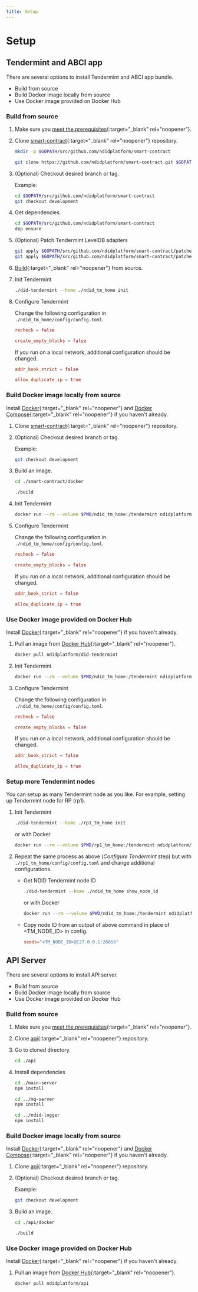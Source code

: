 ```yaml
---
title: Setup
---
```


# Setup

## Tendermint and ABCI app

There are several options to install Tendermint and ABCI app bundle.

- Build from source
- Build Docker image locally from source
- Use Docker image provided on Docker Hub

### Build from source

1. Make sure you [meet the prerequisites](https://github.com/ndidplatform/smart-contract#prerequisites){:target="\_blank" rel="noopener"}.

2. Clone [smart-contract](https://github.com/ndidplatform/smart-contract){:target="\_blank" rel="noopener"} repository.

   ```sh
   mkdir -p $GOPATH/src/github.com/ndidplatform/smart-contract

   git clone https://github.com/ndidplatform/smart-contract.git $GOPATH/src/github.com/ndidplatform/smart-contract
   ```

3. (Optional) Checkout desired branch or tag.

   Example:

   ```sh
   cd $GOPATH/src/github.com/ndidplatform/smart-contract
   git checkout development
   ```

4. Get dependencies.

   ```sh
   cd $GOPATH/src/github.com/ndidplatform/smart-contract
   dep ensure
   ```

5. (Optional) Patch Tendermint LevelDB adapters

   ```sh
   git apply $GOPATH/src/github.com/ndidplatform/smart-contract/patches/tm_goleveldb_bloom_filter.patch && \
   git apply $GOPATH/src/github.com/ndidplatform/smart-contract/patches/tm_cleveldb_cache_and_bloom_filter.patch
   ```

6. [Build](https://github.com/ndidplatform/smart-contract#build){:target="\_blank" rel="noopener"} from source.

7. Init Tendermint

   ```sh
   ./did-tendermint --home ./ndid_tm_home init
   ```

8. Configure Tendermint

   Change the following configuration in `./ndid_tm_home/config/config.toml`.

   ```toml
   recheck = false

   create_empty_blocks = false
   ```

   If you run on a local network, additional configuration should be changed.

   ```toml
   addr_book_strict = false

   allow_duplicate_ip = true
   ```

### Build Docker image locally from source

Install [Docker](https://docs.docker.com/install/){:target="\_blank" rel="noopener"} and [Docker Compose](https://docs.docker.com/compose/install/){:target="\_blank" rel="noopener"} if you haven't already.

1. Clone [smart-contract](https://github.com/ndidplatform/smart-contract){:target="\_blank" rel="noopener"} repository.

2. (Optional) Checkout desired branch or tag.

   Example:

   ```sh
   git checkout development
   ```

3. Build an image.

   ```sh
   cd ./smart-contract/docker

   ./build
   ```

4. Init Tendermint

   ```sh
   docker run --rm --volume $PWD/ndid_tm_home:/tendermint ndidplatform/did-tendermint init
   ```

5. Configure Tendermint

   Change the following configuration in `./ndid_tm_home/config/config.toml`.

   ```toml
   recheck = false

   create_empty_blocks = false
   ```

   If you run on a local network, additional configuration should be changed.

   ```toml
   addr_book_strict = false

   allow_duplicate_ip = true
   ```

### Use Docker image provided on Docker Hub

Install [Docker](https://docs.docker.com/install/){:target="\_blank" rel="noopener"} if you haven't already.

1. Pull an image from [Docker Hub](https://hub.docker.com/r/ndidplatform/did-tendermint){:target="\_blank" rel="noopener"}.

   ```sh
   docker pull ndidplatform/did-tendermint
   ```

2. Init Tendermint

   ```sh
   docker run --rm --volume $PWD/ndid_tm_home:/tendermint ndidplatform/did-tendermint init
   ```

3. Configure Tendermint

   Change the following configuration in `./ndid_tm_home/config/config.toml`.

   ```toml
   recheck = false

   create_empty_blocks = false
   ```

   If you run on a local network, additional configuration should be changed.

   ```toml
   addr_book_strict = false

   allow_duplicate_ip = true
   ```

### Setup more Tendermint nodes

You can setup as many Tendermint node as you like. For example, setting up Tendermint node for RP (rp1).

1. Init Tendermint

   ```sh
   ./did-tendermint --home ./rp1_tm_home init
   ```

   or with Docker

   ```sh
   docker run --rm --volume $PWD/rp1_tm_home:/tendermint ndidplatform/did-tendermint init
   ```

2. Repeat the same process as above (_Configure Tendermint_ step) but with `./rp1_tm_home/config/config.toml` and change additional configurations.

   - Get NDID Tendermint node ID

     ```sh
     ./did-tendermint --home ./ndid_tm_home show_node_id
     ```

     or with Docker

     ```sh
     docker run --rm --volume $PWD/ndid_tm_home:/tendermint ndidplatform/did-tendermint show_node_id
     ```

   - Copy node ID from an output of above command in place of \<TM_NODE_ID\> in config.

     ```toml
     seeds="<TM_NODE_ID>@127.0.0.1:26656"
     ```

## API Server

There are several options to install API server.

- Build from source
- Build Docker image locally from source
- Use Docker image provided on Docker Hub

### Build from source

1. Make sure you [meet the prerequisites](https://github.com/ndidplatform/api#prerequisites){:target="\_blank" rel="noopener"}.

2. Clone [api](https://github.com/ndidplatform/api){:target="\_blank" rel="noopener"} repository.

3. Go to cloned directory.

   ```sh
   cd ./api
   ```

4. Install dependencies

   ```sh
   cd ./main-server
   npm install

   cd ../mq-server
   npm install

   cd ../ndid-logger
   npm install
   ```

### Build Docker image locally from source

Install [Docker](https://docs.docker.com/install/){:target="\_blank" rel="noopener"} and [Docker Compose](https://docs.docker.com/compose/install/){:target="\_blank" rel="noopener"} if you haven't already.

1. Clone [api](https://github.com/ndidplatform/api){:target="\_blank" rel="noopener"} repository.

2. (Optional) Checkout desired branch or tag.

   Example:

   ```sh
   git checkout development
   ```

3. Build an image.

   ```sh
   cd ./api/docker

   ./build
   ```

### Use Docker image provided on Docker Hub

Install [Docker](https://docs.docker.com/install/){:target="\_blank" rel="noopener"} if you haven't already.

1. Pull an image from [Docker Hub](https://hub.docker.com/r/ndidplatform/api){:target="\_blank" rel="noopener"}.

   ```sh
   docker pull ndidplatform/api
   ```
